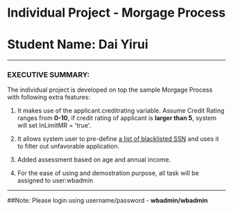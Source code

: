 ﻿# Individual Project - Morgage Process
# Student Name: Dai Yirui

---
### EXECUTIVE SUMMARY:

The individual project is developed on top the sample Morgage Process with following extra features:

1. It makes use of the applicant.creditrating variable. Assume Credit Rating ranges from **0-10**, if credit rating of applicant is **larger than 5**, system will set InLimitMR = 'true'.

2. It allows system user to pre-define [a list of blacklisted SSN](https://github.com/ddgone2far/NUS_ISS_2019_JAN_MR_IND/blob/master/SSNBlackList.xlsx) and uses it to filter out unfavorable application.

3. Added assessment based on age and annual income.

4. For the ease of using and demostration purpose, all task will be assigned to user:wbadmin

---
##Note: Please login using username/password - **wbadmin/wbadmin**